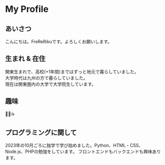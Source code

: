 # My Profile
## あいさつ
こんにちは。FreReRikuです。よろしくお願いします。

## 生まれ & 在住
関東生まれで、高校(+1年間)まではずっと地元で暮らしていました。<br>
大学時代は九州の方で暮らしていました。<br>
現在は関東圏内の大学で大学院生しています。

## 趣味
🎸🏃☕

## プログラミングに関して
2023年の10月ごろに独学で学び始めました。Python、HTML・CSS、Node.js、PHPの勉強をしています。
フロントエンドもバックエンドも興味あります。


<!---
FreReRiku/FreReRiku is a ✨ special ✨ repository because its `README.md` (this file) appears on your GitHub profile.
You can click the Preview link to take a look at your changes.
--->
